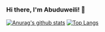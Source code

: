 ### Hi there, I'm Abuduweili! 👋

[![Anurag's github stats](https://github-readme-stats.vercel.app/api?username=Walleclipse&count_private=true&show_icons=true&theme=dracula)](https://github.com/anuraghazra/github-readme-stats)
[![Top Langs](https://github-readme-stats.vercel.app/api/top-langs/?username=Walleclipse&layout=compact)](https://github.com/anuraghazra/github-readme-stats)
